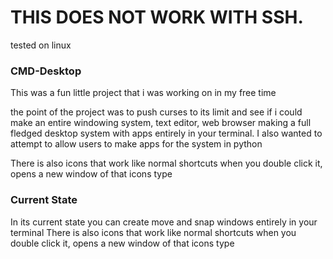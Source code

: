 # THIS DOES NOT WORK WITH SSH.
tested on linux


### CMD-Desktop
This was a fun little project that i was working on in my free time

the point of the project was to push curses to its limit and see if i could make an entire windowing system, text editor, web browser
making a full fledged desktop system with apps entirely in your terminal.
I also wanted to attempt to allow users to make apps for the system in python


There is also icons that work like normal shortcuts when you double click it, opens a new window of that icons type 



### Current State
In its current state you can create move and snap windows entirely in your terminal
There is also icons that work like normal shortcuts when you double click it, opens a new window of that icons type 

